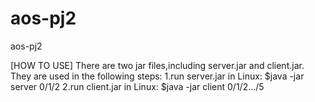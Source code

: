 aos-pj2
=======

aos-pj2

[HOW TO USE]
There are two jar files,including server.jar and client.jar.
They are used in the following steps:
1.run server.jar in Linux:
$java -jar server 0/1/2
2.run client.jar in Linux:
$java -jar client 0/1/2.../5

